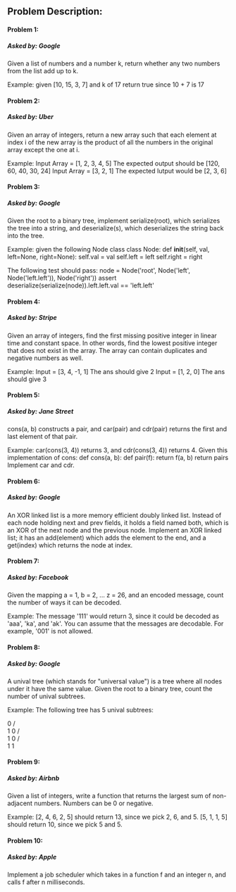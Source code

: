 ## Problem Description:

#### Problem 1:
##### Asked by: Google
Given a list of numbers and a number k, return whether any two numbers from the list add up to k.

Example: 
given [10, 15, 3, 7] and k of 17
return true since 10 + 7 is 17

#### Problem 2:
##### Asked by: Uber
Given an array of integers, return a new array such that each element at index i of the new array is the product of all the numbers in the original array except the one at i.

Example:
Input Array =  [1, 2, 3, 4, 5] 
The expected output should be [120, 60, 40, 30, 24] 
Input Array = [3, 2, 1]
The expected Iutput would be [2, 3, 6]

#### Problem 3:
##### Asked by: Google
Given the root to a binary tree, implement serialize(root), which serializes the tree into a string, and deserialize(s), which deserializes the string back into the tree.

Example:
given the following Node class
class Node:
    def __init__(self, val, left=None, right=None):
        self.val = val
        self.left = left
        self.right = right

The following test should pass:
node = Node('root', Node('left', Node('left.left')), Node('right'))
assert deserialize(serialize(node)).left.left.val == 'left.left'

#### Problem 4:
##### Asked by: Stripe
Given an array of integers, find the first missing positive integer in linear time and constant space. In other words, find the lowest positive integer that does not exist in the array. The array can contain duplicates and negative numbers as well.

Example:
Input = [3, 4, -1, 1] 
The ans should give 2
Input = [1, 2, 0] 
The ans should give 3

#### Problem 5:
##### Asked by: Jane Street
cons(a, b) constructs a pair, and car(pair) and cdr(pair) returns the first and last element of that pair.

Example: 
car(cons(3, 4)) returns 3, and cdr(cons(3, 4)) returns 4.
Given this implementation of cons:
def cons(a, b):
    def pair(f):
        return f(a, b)
    return pairs
Implement car and cdr.

#### Problem 6:
##### Asked by: Google
An XOR linked list is a more memory efficient doubly linked list. Instead of each node holding next and prev fields, it holds a field named both, which is an XOR of the next node and the previous node. Implement an XOR linked list; it has an add(element) which adds the element to the end, and a get(index) which returns the node at index.

#### Problem 7:
##### Asked by: Facebook
Given the mapping a = 1, b = 2, ... z = 26, and an encoded message, 
count the number of ways it can be decoded.

Example:
The message '111' would return 3, since it could be decoded as 'aaa', 'ka', and 'ak'.
You can assume that the messages are decodable. For example, '001' is not allowed.

#### Problem 8:
##### Asked by: Google
A unival tree (which stands for "universal value") is a tree where all nodes under it have the same value.
Given the root to a binary tree, count the number of unival subtrees.

Example:
The following tree has 5 unival subtrees:

   0
  / \
 1   0
    / \
   1   0
  / \
 1   1

#### Problem 9:
##### Asked by: Airbnb
Given a list of integers, write a function that returns the largest sum of non-adjacent numbers. 
Numbers can be 0 or negative.

Example: 
[2, 4, 6, 2, 5] should return 13, since we pick 2, 6, and 5. 
[5, 1, 1, 5] should return 10, since we pick 5 and 5.

#### Problem 10:
##### Asked by: Apple
Implement a job scheduler which takes in a function f and an integer n, and calls f after n milliseconds.
